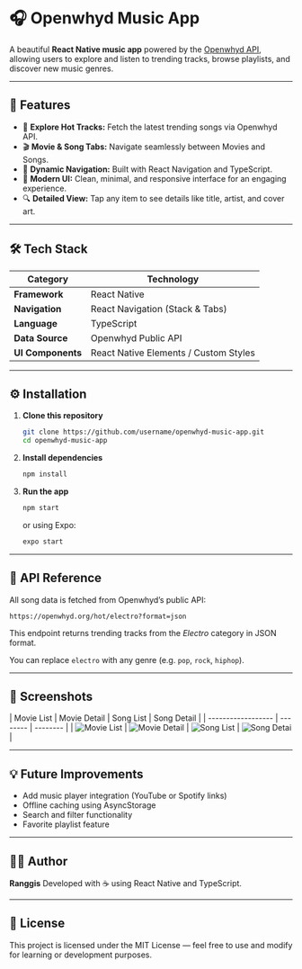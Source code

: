 # 🎧 Openwhyd Music App

A beautiful **React Native music app** powered by the [Openwhyd API](https://openwhyd.org/), allowing users to explore and listen to trending tracks, browse playlists, and discover new music genres.

---

## 🚀 Features

* 🎵 **Explore Hot Tracks:** Fetch the latest trending songs via Openwhyd API.
* 🎬 **Movie & Song Tabs:** Navigate seamlessly between Movies and Songs.
* 📱 **Dynamic Navigation:** Built with React Navigation and TypeScript.
* 💫 **Modern UI:** Clean, minimal, and responsive interface for an engaging experience.
* 🔍 **Detailed View:** Tap any item to see details like title, artist, and cover art.

---

## 🛠️ Tech Stack

| Category          | Technology                            |
| ----------------- | ------------------------------------- |
| **Framework**     | React Native                          |
| **Navigation**    | React Navigation (Stack & Tabs)       |
| **Language**      | TypeScript                            |
| **Data Source**   | Openwhyd Public API                   |
| **UI Components** | React Native Elements / Custom Styles |

---

## ⚙️ Installation

1. **Clone this repository**

   ```bash
   git clone https://github.com/username/openwhyd-music-app.git
   cd openwhyd-music-app
   ```

2. **Install dependencies**

   ```bash
   npm install
   ```

3. **Run the app**

   ```bash
   npm start
   ```

   or using Expo:

   ```bash
   expo start
   ```

---

## 🔗 API Reference

All song data is fetched from Openwhyd’s public API:

```
https://openwhyd.org/hot/electro?format=json
```

This endpoint returns trending tracks from the *Electro* category in JSON format.

You can replace `electro` with any genre (e.g. `pop`, `rock`, `hiphop`).

---

## 📸 Screenshots

| Movie List | Movie Detail | Song List | Song Detail |
| ------------------ | -------- | -------- |
| ![Movie List]([https://github.com/your-username/travel-app/assets/detail.png](https://github.com/Ranggis/TUGAS-PEMROGRAMAN-PERANGKAT-MOBILE-SESI-6/blob/main/Hasil%20Implementasi/Movie%20List.jpg)) | ![Movie Detail](https://github.com/Ranggis/TUGAS-PEMROGRAMAN-PERANGKAT-MOBILE-SESI-6/blob/main/Hasil%20Implementasi/Movie%20Detail.jpg) | ![Song List](https://github.com/Ranggis/TUGAS-PEMROGRAMAN-PERANGKAT-MOBILE-SESI-6/blob/main/Hasil%20Implementasi/Song%20List.jpg) | ![Song Detai](https://github.com/Ranggis/TUGAS-PEMROGRAMAN-PERANGKAT-MOBILE-SESI-6/blob/main/Hasil%20Implementasi/Song%20Detail.jpg) |

---

## 💡 Future Improvements

* Add music player integration (YouTube or Spotify links)
* Offline caching using AsyncStorage
* Search and filter functionality
* Favorite playlist feature

---

## 👩‍💻 Author

**Ranggis**
Developed with ☕ using React Native and TypeScript.

---

## 📝 License

This project is licensed under the MIT License — feel free to use and modify for learning or development purposes.
